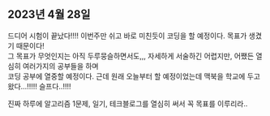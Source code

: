 ## **2023년 4월 28일**

드디어 시험이 끝났다!!!! 이번주만 쉬고 바로 미친듯이 코딩을 할 예정이다. 목표가 생겼기 때문이다!  
그 목표가 무엇인지는 아직 두루뭉슬하면서도,,, 자세하게 서술하긴 어렵지만, 어쨌든 열심히 여러가지의 공부들을 하며  
코딩 공부에 열중할 예정이다. 근데 원래 오늘부터 할 예정이었는데 맥북을 학교에 두고 왔다...!!!!! 슬프다..!!!!  

진짜 하루에 알고리즘 1문제, 일기, 테크블로그를 열심히 써서 꼭 목표를 이루리라..
